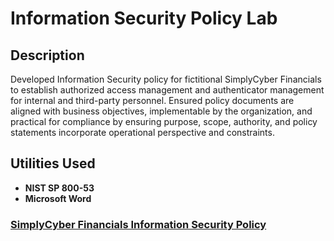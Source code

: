 <h1>Information Security Policy Lab</h1>

<h2>Description</h2>
Developed Information Security policy for fictitional SimplyCyber Financials to establish authorized access management and authenticator management for internal and third-party personnel. Ensured policy documents are aligned with business objectives, implementable by the organization, and practical for compliance by ensuring purpose, scope, authority, and policy statements incorporate operational perspective and constraints.
 

<br />


<h2>Utilities Used</h2>

- <b>NIST  SP 800-53</b>
- <b>Microsoft Word</b>


<h3><a href="https://github.com/arielbethea/InformationSecurityPolicy/blob/main/Ariel%20Bethea%20-%20SimplyCyber%20Financials%20Information%20Security%20Policy%20-%20Lab.pdf" align="left">SimplyCyber Financials Information Security Policy</a></h3>
</p>

<!--
 ```diff
- text in red
+ text in green
! text in orange
# text in gray
@@ text in purple (and bold)@@
```
--!>
